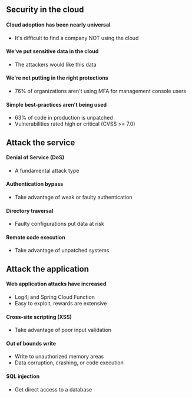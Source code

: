 ## Security in the cloud
#### Cloud adoption has been nearly universal
- It's difficult to find a company NOT using the cloud
#### We've put sensitive data in the cloud
- The attackers would like this data
#### We're not putting in the right protections
- 76% of organizations aren't using MFA for management console users
#### Simple best-practices aren't being used
- 63% of code in production is unpatched
- Vulnerabilities rated high or critical (CVSS >= 7.0)


## Attack the service
#### Denial of Service (DoS)
- A fundamental attack type
#### Authentication bypass
- Take advantage of weak or faulty authentication
#### Directory traversal
- Faulty configurations put data at risk
#### Remote code execution
- Take advantage of unpatched systems


## Attack the application
#### Web application attacks have increased
- Log4j and Spring Cloud Function
- Easy to exploit, rewards are extensive
#### Cross-site scripting (XSS)
- Take advantage of poor input validation
#### Out of bounds write
- Write to unauthorized memory areas
- Data corruption, crashing, or code execution
#### SQL injection
- Get direct access to a database